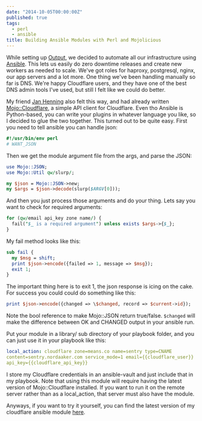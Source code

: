 ```yaml
---
date: "2014-10-05T00:00:00Z"
published: true
tags:
  - perl
  - ansible
title: Building Ansible Modules with Perl and Mojolicious
---
```


While setting up [Output](http://theoutput.co/), we decided to automate all our
infrastructure using [Ansible](http://ansible.com/). This lets us easily do
zero downtime releases and create new workers as needed to scale. We've got
roles for haproxy, postgresql, nginx, our app servers and a lot more. One thing
we've been handling manually so far is DNS. We're happy Cloudflare users, and
they have one of the best DNS admin tools I've used, but still I felt like we
could do better.

My friend [Jan Henning](http://thorsen.pm) also felt this way, and had already
written
[Mojo::Cloudflare](http://search.cpan.org/~jhthorsen/Mojo-Cloudflare-0.03/README.pod),
a simple API client for Cloudflare. Even tho Ansible is Python-based, you can
write your plugins in whatever language you like, so I decided to glue the two
together. This turned out to be quite easy. First you need to tell ansible you
can handle json:

```perl
#!/usr/bin/env perl
# WANT_JSON
```

Then we get the module argument file from the args, and parse the JSON:

```perl
use Mojo::JSON;
use Mojo::Util qw/slurp/;

my $json = Mojo::JSON->new;
my $args = $json->decode(slurp($ARGV[0]));
```

And then you just process those arguments and do your thing. Lets say you want
to check for required arguments:

```perl
for (qw/email api_key zone name/) {
  fail("$_ is a required argument") unless exists $args->{$_};
}
```

My fail method looks like this:

```perl
sub fail {
  my $msg = shift;
  print $json->encode({failed => 1, message => $msg});
  exit 1;
}
```

The important thing here is to exit 1, the json response is icing on the cake.
For success you could could do something like this:

```perl
print $json->encode({changed => \$changed, record => $current->id});
```

Note the bool reference to make Mojo::JSON return true/false. `$changed`
will make the difference between OK and CHANGED output in your ansible run.

Put your module in a library/ sub directory of your playbook folder, and you
can just use it in your playbook like this:

```yaml
local_action: cloudflare zone=means.co name=sentry type=CNAME
content=sentry.nordaaker.com service_mode=1 email={{cloudflare_user}}
api_key={{cloudflare_api_key}}
```

I store my Cloudflare credentials in an ansible-vault and just include that in
my playbook. Note that using this module will require having the latest version
of Mojo::Cloudflare installed. If you want to run it on the remote server
rather than as a local_action, that server must also have the module.

Anyways, if you want to try it yourself, you can find the latest version of my
cloudflare ansible module
[here](https://gist.github.com/marcusramberg/1ba1ecdc8fe2a3870602).
